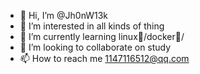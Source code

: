 - 👋 Hi, I’m @Jh0nW13k
- 👀 I’m interested in all kinds of thing
- 🌱 I’m currently learning linux🐧/docker🐋/
- 💞️ I’m looking to collaborate on study
- 📫 How to reach me 1147116512@qq.com

<!---
Jh0nW13k/Jh0nW13k is a ✨ special ✨ repository because its `README.md` (this file) appears on your GitHub profile.
You can click the Preview link to take a look at your changes.
--->

